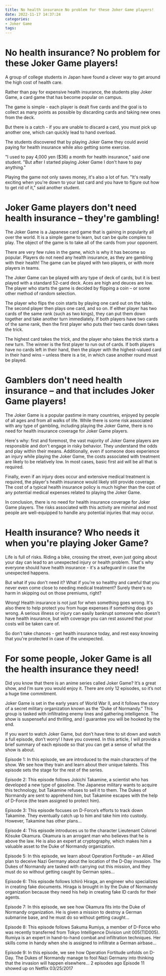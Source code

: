```yaml
---
title: No health insurance No problem for these Joker Game players!
date: 2022-11-17 14:37:24
categories:
- Joker Game
tags:
---
```



#  No health insurance? No problem for these Joker Game players!

A group of college students in Japan have found a clever way to get around the high cost of health care.

Rather than pay for expensive health insurance, the students play Joker Game, a card game that has become popular on campus.

The game is simple - each player is dealt five cards and the goal is to collect as many points as possible by discarding cards and taking new ones from the deck.

But there is a catch - if you are unable to discard a card, you must pick up another one, which can quickly lead to hand overload.

The students discovered that by playing Joker Game they could avoid paying for health insurance while also getting some exercise.

"I used to pay 4,000 yen ($36) a month for health insurance," said one student. "But after I started playing Joker Game I don't have to pay anything."

Playing the game not only saves money, it's also a lot of fun. "It's really exciting when you're down to your last card and you have to figure out how to get rid of it," said another student.

#  Joker Game players don't need health insurance – they're gambling!

The Joker Game is a Japanese card game that is gaining in popularity all over the world. It is a simple game to learn, but can be quite complex to play. The object of the game is to take all of the cards from your opponent.

There are very few rules in the game, which is why it has become so popular. Players do not need any health insurance, as they are gambling with their health! The game can be played with two players, or with more players in teams.

The Joker Game can be played with any type of deck of cards, but it is best played with a standard 52-card deck. Aces are high and deuces are low. The player who starts the game is decided by flipping a coin – or some other method of random selection.

The player who flips the coin starts by playing one card out on the table. The second player then plays one card, and so on. If either player has two cards of the same rank (such as two kings), they can put them down together and take another turn immediately. If both players have two cards of the same rank, then the first player who puts their two cards down takes the trick.

The highest card takes the trick, and the player who takes the trick starts a new turn. The winner is the first player to run out of cards. If both players have no cards left in their hand, then the player with the highest-valued card in their hand wins – unless there is a tie, in which case another round must be played.

#  Gamblers don't need health insurance – and that includes Joker Game players!

The Joker Game is a popular pastime in many countries, enjoyed by people of all ages and from all walks of life. While there is some risk associated with any type of gambling, including playing the Joker Game, there is no need for health insurance coverage for Joker Game players.

Here's why: first and foremost, the vast majority of Joker Game players are responsible and don't engage in risky behavior. They understand the odds and play within their means. Additionally, even if someone does experience an injury while playing the Joker Game, the costs associated with treatment are likely to be relatively low. In most cases, basic first aid will be all that is required.

Finally, even if an injury does occur and extensive medical treatment is required, the player's health insurance would likely still provide coverage. The cost of a typical health insurance policy is much higher than the cost of any potential medical expenses related to playing the Joker Game.

In conclusion, there is no need for health insurance coverage for Joker Game players. The risks associated with this activity are minimal and most people are well-equipped to handle any potential injuries that may occur.

#  Health insurance? Who needs it when you're playing Joker Game?

Life is full of risks. Riding a bike, crossing the street, even just going about your day can lead to an unexpected injury or health problem. That's why everyone should have health insurance - it's a safeguard in case the unexpected happens.

But what if you don't need it? What if you're so healthy and careful that you never even come close to needing medical treatment? Surely there's no harm in skipping out on those premiums, right?

Wrong! Health insurance is not just for when something goes wrong. It's also there to help protect you from huge expenses if something does go wrong. A serious illness or injury can easily bankrupt someone who doesn't have health insurance, but with coverage you can rest assured that your costs will be taken care of.

So don't take chances - get health insurance today, and rest easy knowing that you're protected in case of the unexpected.

#  For some people, Joker Game is all the health insurance they need!

Did you know that there is an anime series called Joker Game? It’s a great show, and I’m sure you would enjoy it. There are only 12 episodes, so it’s not a huge time commitment.

Joker Game is set in the early years of World War II, and it follows the story of a secret military organization known as the “Duke of Normandy.” This group is tasked with infiltrating enemy lines and gathering intelligence. The show is suspenseful and thrilling, and I guarantee you will be hooked by the end.

If you want to watch Joker Game, but don’t have time to sit down and watch a full episode, don’t worry! I have you covered. In this article, I will provide a brief summary of each episode so that you can get a sense of what the show is about.

Episode 1: In this episode, we are introduced to the main characters of the show. We see how they train and learn about their unique talents. This episode sets the stage for the rest of the series.

Episode 2: This episode follows Jokichi Takamine, a scientist who has developed a new type of gasoline. The Japanese military wants to acquire this technology, but Takamine refuses to sell it to them. The Dukes of Normandy are sent to apprehend him, but Takamine escapes with the help of D-Force (the team assigned to protect him).

Episode 3: This episode focuses on D-Force’s efforts to track down Takamine. They eventually catch up to him and take him into custody. However, Takamine has other plans…

Episode 4: This episode introduces us to the character Lieutenant Colonel Kōsuke Okamura. Okamura is an arrogant man who believes that he is above the law. He is also an expert at cryptography, which makes him a valuable asset to the Duke of Normandy organization.

Episode 5: In this episode, we learn about Operation Fortitude – an Allied plan to deceive Nazi Germany about the location of the D-Day invasion. The Dukes of Normandy are tasked with carrying out this mission, and they must do so without getting caught by German spies…

Episode 6: This episode follows Ichirō Hiraga, an engineer who specializes in creating fake documents. Hiraga is brought in by the Duke of Normandy organization because they need his help in creating fake ID cards for their agents.

Episode 7: In this episode, we see how Okamura fits into the Duke of Normandy organization. He is given a mission to destroy a German submarine base, and he must do so without getting caught…

Episode 8: This episode follows Sakuma Rumiya, a member of D-Force who was recently transferred from Tokyo Intelligence Division unit 005(TID005). Rumiya is an expert in hand-to-hand combat and infiltration techniques. Her skills come in handy when she is assigned to infiltrate a German airbase…

Episode 9: In this episode, we see how Operation Fortitude unfolds on D-Day. The Dukes of Normandy manage to fool Nazi Germany into thinking that the invasion will happen elsewhere…
2 episodes ago Episode 11 showed up on Netflix 03/25/2017